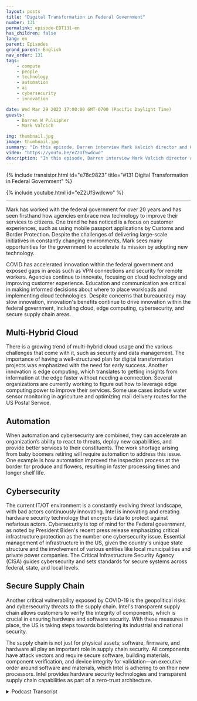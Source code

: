 ```yaml
---
layout: posts
title: "Digital Transformation in Federal Government"
number: 131
permalink: episode-EDT131-en
has_children: false
lang: en
parent: Episodes
grand_parent: English
nav_order: 131
tags:
    - compute
    - people
    - technology
    - automation
    - ai
    - cybersecurity
    - innovation

date: Wed Mar 29 2023 17:00:00 GMT-0700 (Pacific Daylight Time)
guests:
    - Darren W Pulsipher
    - Mark Valcich

img: thumbnail.jpg
image: thumbnail.jpg
summary: "In this episode, Darren interview Mark Valcich director and GM of Federal Civilian Public Sector at Intel. Mark's years of experience shine as he describes the current trends in digital transformation in the federal civilian government."
video: "https://youtu.be/eZ2UfSwdcwo"
description: "In this episode, Darren interview Mark Valcich director and GM of Federal Civilian Public Sector at Intel. Mark's years of experience shine as he describes the current trends in digital transformation in the federal civilian government."
---
```


<div>
{% include transistor.html id="e78c9823" title="#131 Digital Transformation in Federal Government" %}

{% include youtube.html id="eZ2UfSwdcwo" %}
</div>

---

Mark has worked with the federal government for over 20 years and has seen firsthand how agencies embrace new technology to improve their services to citizens. One trend he has noticed is a focus on customer experiences, such as using mobile passport applications by Customs and Border Protection. Despite the challenges of delivering large-scale initiatives in constantly changing environments, Mark sees many opportunities for the government to accelerate its mission by adopting new technology.

COVID has accelerated innovation within the federal government and exposed gaps in areas such as VPN connections and security for remote workers. Agencies continue to innovate, focusing on cloud technology and improving customer experience. Education and communication are critical in making informed decisions about where to place workloads and implementing cloud technologies. Despite concerns that bureaucracy may slow innovation, innovation's benefits continue to drive innovation within the federal government, including cloud, edge computing, cybersecurity, and secure supply chain areas.

## Multi-Hybrid Cloud

There is a growing trend of multi-hybrid cloud usage and the various challenges that come with it, such as security and data management. The importance of having a well-structured plan for digital transformation projects was emphasized with the need for early success. Another innovation is edge computing, which translates to getting insights from information at the edge faster without needing a connection. Several organizations are currently working to figure out how to leverage edge computing power to improve their services. Some use cases include water sensor monitoring in agriculture and optimizing mail delivery routes for the US Postal Service.

## Automation

When automation and cybersecurity are combined, they can accelerate an organization’s ability to react to threats, deploy new capabilities, and provide better services to their constituents. The work shortage arising from baby boomers retiring will require automation to address this issue. One example is how automation improved the inspection process at the border for produce and flowers, resulting in faster processing times and longer shelf life.

## Cybersecurity

The current IT/OT environment is a constantly evolving threat landscape, with bad actors continuously innovating.  Intel is innovating and creating hardware security technology that encrypts data to protect against nefarious actors. Cybersecurity is top of mind for the Federal government, as noted by President Biden's recent press release emphasizing critical infrastructure protection as the number one cybersecurity issue. Essential management of infrastructure in the US, given the country's unique state structure and the involvement of various entities like local municipalities and private power companies. The Critical Infrastructure Security Agency (CISA) guides cybersecurity and sets standards for secure systems across federal, state, and local levels.

## Secure Supply Chain

Another critical vulnerability exposed by COVID-19 is the geopolitical risks and cybersecurity threats to the supply chain. Intel's transparent supply chain allows customers to verify the integrity of components, which is crucial in ensuring hardware and software security. With these measures in place, the US is taking steps towards bolstering its industrial and national security.

The supply chain is not just for physical assets; software, firmware, and hardware all play an important role in supply chain security. All components have attack vectors and require secure software, building materials, component verification, and device integrity for validation—an executive order around software and materials, which Intel is adhering to on their new processors. Intel provides hardware security technologies and transparent supply chain capabilities as part of a zero-trust architecture. 



<details>
<summary> Podcast Transcript </summary>

<p></p>

</details>
